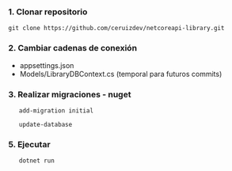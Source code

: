 ### 1. Clonar repositorio
``` 
git clone https://github.com/ceruizdev/netcoreapi-library.git
```

### 2. Cambiar cadenas de conexión 
 - appsettings.json
 - Models/LibraryDBContext.cs (temporal para futuros commits)
 
### 3. Realizar migraciones - nuget
```
   add-migration initial
```

```
   update-database
```
### 5. Ejecutar 
 ``` 
    dotnet run
 ```
